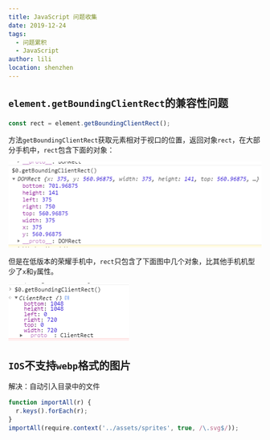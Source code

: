 ```yaml
---
title: JavaScript 问题收集
date: 2019-12-24
tags:
  - 问题累积
  - JavaScript
author: lili
location: shenzhen
---
```


## ` element.getBoundingClientRect `的兼容性问题

```js
const rect = element.getBoundingClientRect();
```
方法` getBoundingClientRect `获取元素相对于视口的位置，返回对象` rect `，在大部分手机中，` rect `包含下面的对象：

![image from dependency](../../.vuepress/public/images/js-question/01.png)

但是在低版本的荣耀手机中，` rect `只包含了下面图中几个对象，比其他手机机型少了` x `和` y `属性。

![image from dependency](../../.vuepress/public/images/js-question/02.png)


## ` IOS `不支持` webp `格式的图片

解决：自动引入目录中的文件

```js
function importAll(r) {
  r.keys().forEach(r);
}
importAll(require.context('../assets/sprites', true, /\.svg$/));
```
